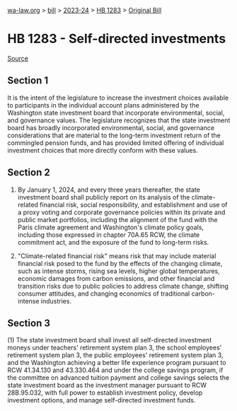 [wa-law.org](/) > [bill](/bill/) > [2023-24](/bill/2023-24/) > [HB 1283](/bill/2023-24/hb/1283/) > [Original Bill](/bill/2023-24/hb/1283/1/)

# HB 1283 - Self-directed investments

[Source](http://lawfilesext.leg.wa.gov/biennium/2023-24/Pdf/Bills/House%20Bills/1283.pdf)

## Section 1
It is the intent of the legislature to increase the investment choices available to participants in the individual account plans administered by the Washington state investment board that incorporate environmental, social, and governance values. The legislature recognizes that the state investment board has broadly incorporated environmental, social, and governance considerations that are material to the long-term investment return of the commingled pension funds, and has provided limited offering of individual investment choices that more directly conform with these values.

## Section 2
1. By January 1, 2024, and every three years thereafter, the state investment board shall publicly report on its analysis of the climate-related financial risk, social responsibility, and establishment and use of a proxy voting and corporate governance policies within its private and public market portfolios, including the alignment of the fund with the Paris climate agreement and Washington's climate policy goals, including those expressed in chapter 70A.65 RCW, the climate commitment act, and the exposure of the fund to long-term risks.

2. "Climate-related financial risk" means risk that may include material financial risk posed to the fund by the effects of the changing climate, such as intense storms, rising sea levels, higher global temperatures, economic damages from carbon emissions, and other financial and transition risks due to public policies to address climate change, shifting consumer attitudes, and changing economics of traditional carbon-intense industries.

## Section 3
(1) The state investment board shall invest all self-directed investment moneys under teachers' retirement system plan 3, the school employees' retirement system plan 3, the public employees' retirement system plan 3, and the Washington achieving a better life experience program pursuant to RCW 41.34.130 and 43.330.464 and under the college savings program, if the committee on advanced tuition payment and college savings selects the state investment board as the investment manager pursuant to RCW 28B.95.032, with full power to establish investment policy, develop investment options, and manage self-directed investment funds.

